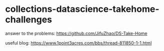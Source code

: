 # collections-datascience-takehome-challenges

answer to the problems: https://github.com/JifuZhao/DS-Take-Home

useful blog: https://www.1point3acres.com/bbs/thread-811850-1-1.html